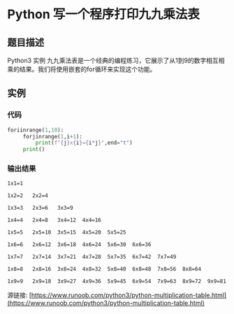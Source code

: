 # Python 写一个程序打印九九乘法表

## 题目描述
Python3 实例
九九乘法表是一个经典的编程练习，它展示了从1到9的数字相互相乘的结果。我们将使用嵌套的for循环来实现这个功能。

## 实例
### 代码
```python
foriinrange(1,10):
     forjinrange(1,i+1):
         print(f"{j}x{i}={i*j}",end="t")
     print()
```
### 输出结果
```
1x1=1   
1x2=2   2x2=4   
1x3=3   2x3=6   3x3=9   
1x4=4   2x4=8   3x4=12  4x4=16  
1x5=5   2x5=10  3x5=15  4x5=20  5x5=25  
1x6=6   2x6=12  3x6=18  4x6=24  5x6=30  6x6=36  
1x7=7   2x7=14  3x7=21  4x7=28  5x7=35  6x7=42  7x7=49  
1x8=8   2x8=16  3x8=24  4x8=32  5x8=40  6x8=48  7x8=56  8x8=64  
1x9=9   2x9=18  3x9=27  4x9=36  5x9=45  6x9=54  7x9=63  8x9=72  9x9=81  
```
源链接: [https://www.runoob.com/python3/python-multiplication-table.html](https://www.runoob.com/python3/python-multiplication-table.html)